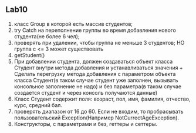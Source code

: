 ## Lab10
1. класс Group в которой есть массив студентов;
2. try Catch на переполнение группы во время добавления нового студента(не более 6 чел);
3. проверять при удалении, чтобы группа не меньше 3 студентов; НО группа с <= 3 может существовать 
4. getStudent() 
5. При добавлении студента, должен создаваться объект класса Студент внутри метода добавления и устанавливаться значения + Сделать перегрузку метода добавления с параметром объекта класса Студент(в таком случае студент уже заполнен, вызывать консольное заполнение не надо) и без параметра(в таком случае создается студент и через консоль получаются данные)
6. Класс Студент содержит поля: возраст, пол, имя, фамилия, отчество, курс, средний бал.
7. проверять диапазон от 16 до 60. Если не входим, то пробрасывать пользовательский Exception(Например NotCurrectAgeException).
8. Конструкторы, с параметрами и без, геттеры и сеттеры.